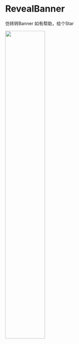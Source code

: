 # RevealBanner
仿转转Banner  如有帮助，给个Star

<img src="https://github.com/tokiii/RevealBanner/blob/master/art/banner_g.gif?raw=true" width="50%" height="50%"/>
